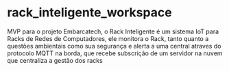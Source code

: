 # rack_inteligente_workspace
MVP para o projeto Embarcatech, o Rack Inteligente é um sistema IoT para Racks de Redes de Computadores, ele monitora o Rack, tanto quanto a questões ambientais como sua segurança e alerta a uma central atraves do protocolo MQTT na borda, que recebe subscrição de um servidor na nuvem que centraliza a gestão dos racks
